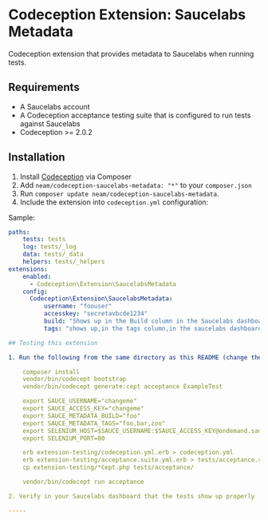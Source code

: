 Codeception Extension: Saucelabs Metadata
============================

Codeception extension that provides metadata to Saucelabs when running tests.

## Requirements

* A Saucelabs account
* A Codeception acceptance testing suite that is configured to run tests against Saucelabs
* Codeception >= 2.0.2

## Installation

1. Install [Codeception](http://codeception.com) via Composer
2. Add  `neam/codeception-saucelabs-metadata: "*"` to your `composer.json`
3. Run `composer update neam/codeception-saucelabs-metadata`.
4. Include the extension into `codeception.yml` configuration:

Sample:

``` yaml
paths:
    tests: tests
    log: tests/_log
    data: tests/_data
    helpers: tests/_helpers
extensions:
    enabled:
      - Codeception\Extension\SaucelabsMetadata
    config:
      Codeception\Extension\SaucelabsMetadata:
          username: "foouser"
          accesskey: "secretavbcde1234"
          build: "Shows up in the Build column in the Saucelabs dashboard"
          tags: "shows up,in the tags column,in the saucelabs dashboard"

## Testing this extension

1. Run the following from the same directory as this README (change the access details accordingly):

    composer install
    vendor/bin/codecept bootstrap
    vendor/bin/codecept generate:cept acceptance ExampleTest

    export SAUCE_USERNAME="changeme"
    export SAUCE_ACCESS_KEY="changeme"
    export SAUCE_METADATA_BUILD="foo"
    export SAUCE_METADATA_TAGS="foo,bar,zoo"
    export SELENIUM_HOST=$SAUCE_USERNAME:$SAUCE_ACCESS_KEY@ondemand.saucelabs.com
    export SELENIUM_PORT=80

    erb extension-testing/codeception.yml.erb > codeception.yml
    erb extension-testing/acceptance.suite.yml.erb > tests/acceptance.suite.yml
    cp extension-testing/*Cept.php tests/acceptance/

    vendor/bin/codecept run acceptance

2. Verify in your Saucelabs dashboard that the tests show up properly

-----